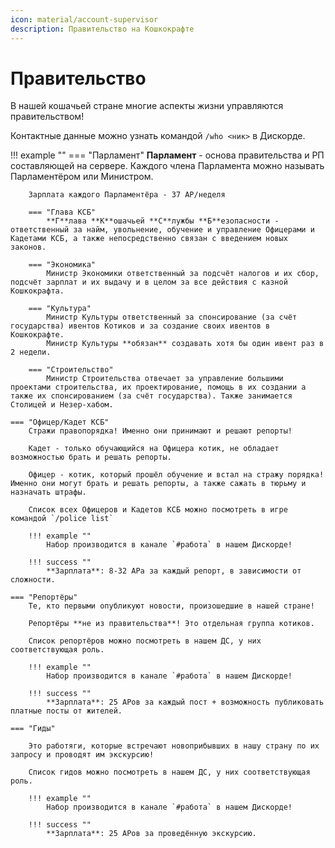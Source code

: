 ```yaml
---
icon: material/account-supervisor
description: Правительство на Кошкокрафте
---
```


# **Правительство**

В нашей кошачьей стране многие аспекты жизни управляются правительством!

Контактные данные можно узнать командой `/who <ник>` в Дискорде.

!!! example ""
    === "Парламент"
        **Парламент** - основа правительства и РП составляющей на сервере. Каждого члена Парламента можно называть Парламентёром или Министром.

        Зарплата каждого Парламентёра - 37 АР/неделя

        === "Глава КСБ"
            **Г**лава **К**ошачьей **С**лужбы **Б**езопасности - ответственный за найм, увольнение, обучение и управление Офицерами и Кадетами КСБ, а также непосредственно связан с введением новых законов.

        === "Экономика"
            Министр Экономики ответственный за подсчёт налогов и их сбор, подсчёт зарплат и их выдачу и в целом за все действия с казной Кошкокрафта.

        === "Культура"
            Министр Культуры ответственный за спонсирование (за счёт государства) ивентов Котиков и за создание своих ивентов в Кошкокрафте.
            Министр Культуры **обязан** создавать хотя бы один ивент раз в 2 недели.

        === "Строительство"
            Министр Строительства отвечает за управление большими проектами строительства, их проектирование, помощь в их создании а также их спонсированием (за счёт государства). Также занимается Столицей и Незер-хабом.

    === "Офицер/Кадет КСБ"
        Стражи правопорядка! Именно они принимают и решают репорты!

        Кадет - только обучающийся на Офицера котик, не обладает возможностью брать и решать репорты.

        Офицер - котик, который прошёл обучение и встал на стражу порядка! Именно они могут брать и решать репорты, а также сажать в тюрьму и назначать штрафы.

        Список всех Офицеров и Кадетов КСБ можно посмотреть в игре командой `/police list`

        !!! example ""
            Набор производится в канале `#работа` в нашем Дискорде!

        !!! success ""
            **Зарплата**: 8-32 АРа за каждый репорт, в зависимости от сложности.

    === "Репортёры"
        Те, кто первыми опубликуют новости, произошедшие в нашей стране!

        Репортёры **не из правительства**! Это отдельная группа котиков.

        Список репортёров можно посмотреть в нашем ДС, у них соответствующая роль.

        !!! example ""
            Набор производится в канале `#работа` в нашем Дискорде!

        !!! success ""
            **Зарплата**: 25 АРов за каждый пост + возможность публиковать платные посты от жителей.

    === "Гиды"

        Это работяги, которые встречают новоприбывших в нашу страну по их запросу и проводят им экскурсию!

        Список гидов можно посмотреть в нашем ДС, у них соответствующая роль.

        !!! example ""
            Набор производится в канале `#работа` в нашем Дискорде!

        !!! success ""
            **Зарплата**: 25 АРов за проведённую экскурсию.
